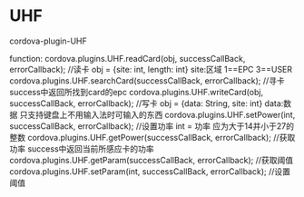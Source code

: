 # UHF
cordova-plugin-UHF

function:
cordova.plugins.UHF.readCard(obj, successCallBack, errorCallback);    //读卡  obj = {site: int, length: int}    site:区域 1==EPC 3==USER
cordova.plugins.UHF.searchCard(successCallBack, errorCallback);       //寻卡  success中返回所找到card的epc
cordova.plugins.UHF.writeCard(obj, successCallBack, errorCallback);   //写卡  obj = {data: String, site: int}   data:数据 只支持键盘上不用输入法时可输入的东西
cordova.plugins.UHF.setPower(int, successCallBack, errorCallback);    //设置功率 int = 功率 应为大于14并小于27的整数
cordova.plugins.UHF.getPower(successCallBack, errorCallback);         //获取功率 success中返回当前所感应卡的功率
cordova.plugins.UHF.getParam(successCallBack, errorCallback);         //获取阈值
cordova.plugins.UHF.setParam(int, successCallBack, errorCallback);    //设置阈值
